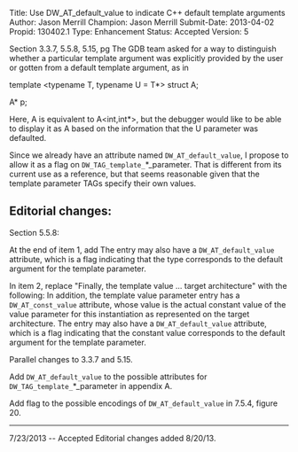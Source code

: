 Title:       Use DW_AT_default_value to indicate C++ default template arguments
Author:      Jason Merrill
Champion:    Jason Merrill
Submit-Date: 2013-04-02
Propid:      130402.1
Type:        Enhancement
Status:      Accepted
Version:     5

Section 3.3.7, 5.5.8, 5.15, pg 
The GDB team asked for a way to distinguish whether a particular template argument was explicitly 
provided by the user or gotten from a default template argument, as in

template <typename T, typename U = T*>
struct A;

A<int>* p;

Here, A<int> is equivalent to A<int,int*>, but the debugger would like to be able to display it
as A<int> based on the information that the U parameter was defaulted.

Since we already have an attribute named `DW_AT_default_value`, I propose to allow it as a flag
on `DW_TAG_template_`*_parameter.  That is different from its current use as a reference, but that 
seems reasonable given that the template parameter TAGs specify their own values.


Editorial changes:
-----------------

Section 5.5.8:

At the end of item 1, add 
  The entry may also have a `DW_AT_default_value` attribute, which is a flag indicating 
  that the type corresponds to the default argument for the template parameter.

In item 2, replace "Finally, the template value ... target architecture" with the following:
  In addition, the template value parameter entry has a `DW_AT_const_value` attribute, 
  whose value is the actual constant value of the value parameter for this instantiation 
  as represented on the target architecture.  The entry may also have a `DW_AT_default_value` 
  attribute, which is a flag indicating that the constant value corresponds to the default 
  argument for the template parameter.

Parallel changes to 3.3.7 and 5.15.

Add `DW_AT_default_value` to the possible attributes for `DW_TAG_template_`*_parameter in appendix A.

Add flag to the possible encodings of `DW_AT_default_value` in 7.5.4, figure 20.


---
7/23/2013 -- Accepted
Editorial changes added 8/20/13.
